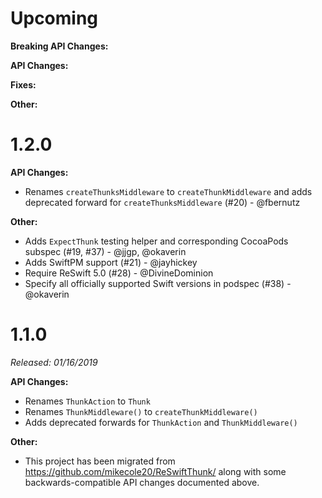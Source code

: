 # Upcoming

**Breaking API Changes:**

**API Changes:**

**Fixes:**

**Other:**

# 1.2.0

**API Changes:**
- Renames `createThunksMiddleware` to `createThunkMiddleware` and adds deprecated forward for `createThunksMiddleware` (#20) - @fbernutz

**Other:**

- Adds `ExpectThunk` testing helper and corresponding CocoaPods subspec (#19, #37) - @jjgp, @okaverin
- Adds SwiftPM support (#21) - @jayhickey
- Require ReSwift 5.0 (#28) - @DivineDominion
- Specify all officially supported Swift versions in podspec (#38) - @okaverin

# 1.1.0

*Released: 01/16/2019*

**API Changes:**
- Renames `ThunkAction` to `Thunk`
- Renames `ThunkMiddleware()` to `createThunkMiddleware()`
- Adds deprecated forwards for `ThunkAction` and `ThunkMiddleware()`

**Other:**
- This project has been migrated from https://github.com/mikecole20/ReSwiftThunk/ along with some backwards-compatible API changes documented above.
